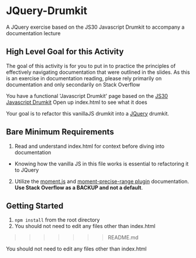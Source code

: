 # JQuery-Drumkit
A JQuery exercise based on the JS30 Javascript Drumkit to accompany a documentation lecture

## High Level Goal for this Activity
The goal of this activity is for you to put in to practice the principles of effectively navigating documentation that were outlined in the slides. As this is an exercise in documentation reading, please rely primarily on documentation and only secondarily on Stack Overflow

You have a functional 'Javascript Drumkit' page based on the [JS30 Javascript Drumkit](https://javascript30.com/) Open up index.html to see what it does

Your goal is to refactor this vanillaJS drumkit into a [JQuery](https://api.jquery.com/) drumkit.

## Bare Minimum Requirements

1. Read and understand index.html for context before diving into documentation
  * Knowing how the vanilla JS in this file works is essential to refactoring it to JQuery
2. Utilize the [moment.js](https://momentjs.com/) and [moment-precise-range plugin](https://www.npmjs.com/package/moment-precise-range) documentation. **Use Stack Overflow as a BACKUP and not a default**.

## Getting Started

1. ```npm install``` from the root directory
2. You should not need to edit any files other than index.html
>>>>>>> README.md

You should not need to edit any files other than index.html
